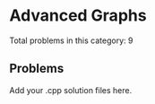 # Advanced Graphs

Total problems in this category: 9

## Problems

Add your .cpp solution files here.
